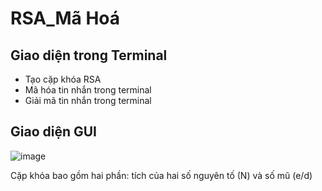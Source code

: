 # RSA_Mã Hoá
## Giao diện trong Terminal
- Tạo cặp khóa RSA
- Mã hóa tin nhắn trong terminal
- Giải mã tin nhắn trong terminal
## Giao diện GUI
![image](https://github.com/user-attachments/assets/1e50fe3e-7a96-4f8f-99fe-761e641d509b)


Cặp khóa bao gồm hai phần: tích của hai số nguyên tố (N) và số mũ (e/d)
